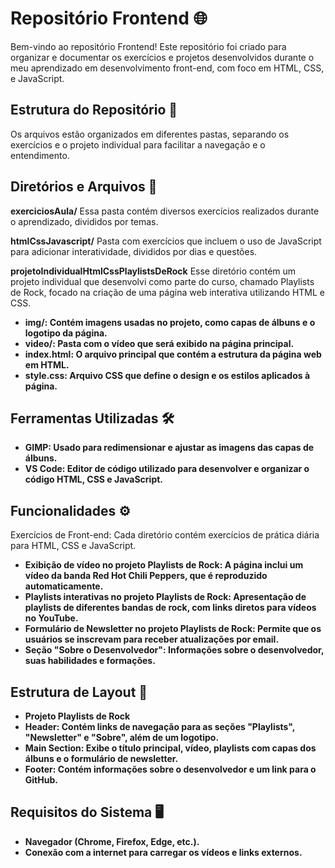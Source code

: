 # Repositório Frontend 🌐
Bem-vindo ao repositório Frontend! Este repositório foi criado para organizar e documentar os exercícios e 
projetos desenvolvidos durante o meu aprendizado em desenvolvimento front-end, com foco em HTML, CSS, e JavaScript.

## Estrutura do Repositório 📄
Os arquivos estão organizados em diferentes pastas, separando os exercícios e o projeto individual para facilitar 
a navegação e o entendimento.

## Diretórios e Arquivos 📂
**exerciciosAula/**
Essa pasta contém diversos exercícios realizados durante o aprendizado, divididos por temas.

**htmlCssJavascript/**
Pasta com exercícios que incluem o uso de JavaScript para adicionar interatividade, divididos por dias e questões.

**projetoIndividualHtmlCssPlaylistsDeRock**
Esse diretório contém um projeto individual que desenvolvi como parte do curso, chamado Playlists de Rock, focado
na criação de uma página web interativa utilizando HTML e CSS.

- **img/: Contém imagens usadas no projeto, como capas de álbuns e o logotipo da página.**
- **video/: Pasta com o vídeo que será exibido na página principal.**
- **index.html: O arquivo principal que contém a estrutura da página web em HTML.**
- **style.css: Arquivo CSS que define o design e os estilos aplicados à página.**
## Ferramentas Utilizadas 🛠️
- **GIMP: Usado para redimensionar e ajustar as imagens das capas de álbuns.**
- **VS Code: Editor de código utilizado para desenvolver e organizar o código HTML, CSS e JavaScript.**
## Funcionalidades ⚙️
Exercícios de Front-end: Cada diretório contém exercícios de prática diária para HTML, CSS e JavaScript.
- **Exibição de vídeo no projeto Playlists de Rock: A página inclui um vídeo da banda Red Hot Chili Peppers, que é reproduzido automaticamente.**
- **Playlists interativas no projeto Playlists de Rock: Apresentação de playlists de diferentes bandas de rock, com links diretos para vídeos no YouTube.**
- **Formulário de Newsletter no projeto Playlists de Rock: Permite que os usuários se inscrevam para receber atualizações por email.**
- **Seção "Sobre o Desenvolvedor": Informações sobre o desenvolvedor, suas habilidades e formações.**
## Estrutura de Layout 📐
- **Projeto Playlists de Rock**
- **Header: Contém links de navegação para as seções "Playlists", "Newsletter" e "Sobre", além de um logotipo.**
- **Main Section: Exibe o título principal, vídeo, playlists com capas dos álbuns e o formulário de newsletter.**
- **Footer: Contém informações sobre o desenvolvedor e um link para o GitHub.**
## Requisitos do Sistema 🖥️
- **Navegador (Chrome, Firefox, Edge, etc.).**
- **Conexão com a internet para carregar os vídeos e links externos.**
